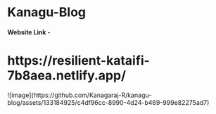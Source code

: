 <h1>Kanagu-Blog</h1>
<h4>Website Link - </h4>
<h1>https://resilient-kataifi-7b8aea.netlify.app/</h2>
![image](https://github.com/Kanagaraj-R/kanagu-blog/assets/133184925/c4df96cc-8990-4d24-b469-999e82275ad7)

